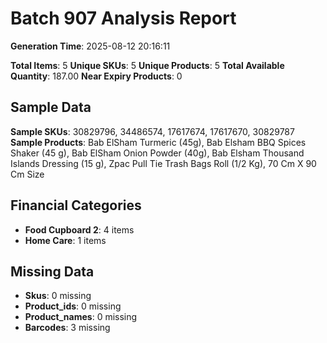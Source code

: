 # Batch 907 Analysis Report

**Generation Time**: 2025-08-12 20:16:11

**Total Items**: 5
**Unique SKUs**: 5
**Unique Products**: 5
**Total Available Quantity**: 187.00
**Near Expiry Products**: 0

## Sample Data
**Sample SKUs**: 30829796, 34486574, 17617674, 17617670, 30829787
**Sample Products**: Bab ElSham Turmeric (45g), Bab Elsham BBQ Spices Shaker (45 g), Bab ElSham Onion Powder (40g), Bab Elsham Thousand Islands Dressing (15 g), Zpac Pull Tie Trash Bags Roll (1/2 Kg), 70 Cm X 90 Cm Size

## Financial Categories
- **Food Cupboard 2**: 4 items
- **Home Care**: 1 items

## Missing Data
- **Skus**: 0 missing
- **Product_ids**: 0 missing
- **Product_names**: 0 missing
- **Barcodes**: 3 missing
